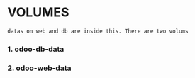 # VOLUMES

`datas on web and db are inside this. There are two volums`
### 1. odoo-db-data
### 2. odoo-web-data
